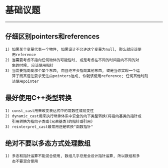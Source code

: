 # **基础议题**
***



## **仔细区别pointers和references**
    1) 如果某个变量代表一个物件, 如果设计不允许这个变量为null, 那么就应该使
       用reference 
    2) 当需要考虑不指向任何物体的可能性时, 或是考虑在不同的时间指向不同的对
       象的时候, 应该使用指针
    3) 当需要指向爱那个某个东西, 而且绝不会指向其他东西, 或是当你实现一个运
       算子而其语法要求无法由pointers达成, 你就该使用reference; 任何其他时刻
       请使用pointer 



## **最好使用C++类型转换**
    1) const_cast用来改变表达式中的常数性或易变性
    2) dynamic_cast用来执行继承体系中安全的向下类型转换(将指向基类的指针或
       引用转换为指向子类或(兄弟基类)的指针或引用)
    3) reinterpret_cast最常用途是转换"函数指针"



## **绝对不要以多态方式处理数组**
    1) 多态和指针运算不能混合使用, 数组几乎总是会设计指针运算, 所以数组和多
       态不要混合使用
